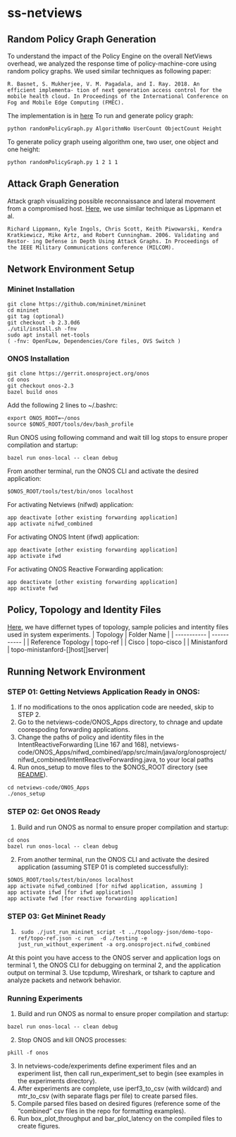 # ss-netviews
## Random Policy Graph Generation
To understand the impact of the Policy Engine on the overall NetViews overhead, we analyzed the response time of policy-machine-core using random policy graphs. We used similar techniques as following paper:
```
R. Basnet, S. Mukherjee, V. M. Pagadala, and I. Ray. 2018. An efficient implementa- tion of next generation access control for the mobile health cloud. In Proceedings of the International Conference on Fog and Mobile Edge Computing (FMEC).
```
The implementation is in [here](https://github.com/netviews/ss-netviews/tree/master/random-graph-generation)
To run and generate policy graph:
```
python randomPolicyGraph.py AlgorithmNo UserCount ObjectCount Height
```
To generate policy graph useing algorithm one, two user, one object and one height:
```
python randomPolicyGraph.py 1 2 1 1
```

## Attack Graph Generation
Attack graph visualizing possible reconnaissance and lateral movement from a compromised host. [Here](https://github.com/netviews/ss-netviews), we use similar technique as Lippmann et al.
```
Richard Lippmann, Kyle Ingols, Chris Scott, Keith Piwowarski, Kendra Kratkiewicz, Mike Artz, and Robert Cunningham. 2006. Validating and Restor- ing Defense in Depth Using Attack Graphs. In Proceedings of the IEEE Military Communications conference (MILCOM).
```

## Network Environment Setup
### Mininet Installation
```
git clone https://github.com/mininet/mininet
cd mininet
git tag (optional)
git checkout -b 2.3.0d6
./util/install.sh -fnv
sudo apt install net-tools
( -fnv: OpenFLow, Dependencies/Core files, OVS Switch )
```
### ONOS Installation
```
git clone https://gerrit.onosproject.org/onos
cd onos
git checkout onos-2.3
bazel build onos
```
Add the following 2 lines to ~/.bashrc:
```
export ONOS_ROOT=~/onos
source $ONOS_ROOT/tools/dev/bash_profile
```
Run ONOS using following command and wait till log stops to ensure proper compilation and startup:
```
bazel run onos-local -- clean debug
```
From another terminal, run the ONOS CLI and activate the desired application:
```
$ONOS_ROOT/tools/test/bin/onos localhost
```
For activating Netviews (nifwd) application:
```
app deactivate [other existing forwarding application]
app activate nifwd_combined
```
For activating ONOS Intent (ifwd) application:

```
app deactivate [other existing forwarding application]
app activate ifwd
```
For activating ONOS Reactive Forwarding application:
```
app deactivate [other existing forwarding application]
app activate fwd
```

## Policy, Topology and Identity Files
[Here](https://github.com/netviews/ss-netviews/tree/master/input-files), we have differnet types of topology, sample policies and intentity files used in system experiments.
| Topology | Folder Name | 
| ----------- | ----------- | 
| Reference Topology | topo-ref | 
| Cisco | topo-cisco | 
| Ministanford | topo-ministanford-[]host[]server|

## Running Network Environment
### STEP 01: Getting Netviews Application Ready in ONOS:

1. If no modifications to the onos application code are needed, skip to STEP 2.
2. Go to the netviews-code/ONOS_Apps directory, to chnage and update coorespoding forwarding applications.
3. Change the paths of policy and identity files in the IntentReactiveForwarding [Line 167 and 168], netviews-code/ONOS_Apps/nifwd_combined/app/src/main/java/org/onosproject/nifwd_combined/IntentReactiveForwarding.java, to your local paths
4. Run onos_setup to move files to the $ONOS_ROOT directory (see [README](https://github.com/netviews/ss-netviews/blob/master/ONOS_Apps/README)).
```
cd netviews-code/ONOS_Apps
./onos_setup
```
### STEP 02: Get ONOS Ready
1. Build and run ONOS as normal to ensure proper compilation and startup:
```
cd onos
bazel run onos-local -- clean debug
```
2. From another terminal, run the ONOS CLI and activate the desired application (assuming STEP 01 is completed successfully):
```
$ONOS_ROOT/tools/test/bin/onos localhost
app activate nifwd_combined [for nifwd application, assuming ]
app activate ifwd [for ifwd application]
app activate fwd [for reactive forwarding application]
```

### STEP 03: Get Mininet Ready
1. 
		sudo ./just_run_mininet_script -t ../topology-json/demo-topo-ref/topo-ref.json -c run  -d ./testing -e just_run_without_experiment -a org.onosproject.nifwd_combined

At this point you have access to the ONOS server and application logs on terminal 1, the ONOS CLI for debugging on terminal 2, and the application output on terminal 3.
Use tcpdump, Wireshark, or tshark to capture and analyze packets and network behavior.


### Running Experiments

1. Build and run ONOS as normal to ensure proper compilation and startup:
```	
bazel run onos-local -- clean debug
```
2. Stop ONOS and kill ONOS processes:
```
pkill -f onos
```
3. In netviews-code/experiments define experiment files and an experiment list, then call run_experiment_set to begin (see examples in the experiments directory).
4. After experiments are complete, use iperf3_to_csv (with wildcard) and mtr_to_csv (with separate flags per file) to create parsed files.
5. Compile parsed files based on desired figures (reference some of the “combined” csv files in the repo for formatting examples).
6. Run box_plot_throughput and bar_plot_latency on the compiled files to create figures. 

